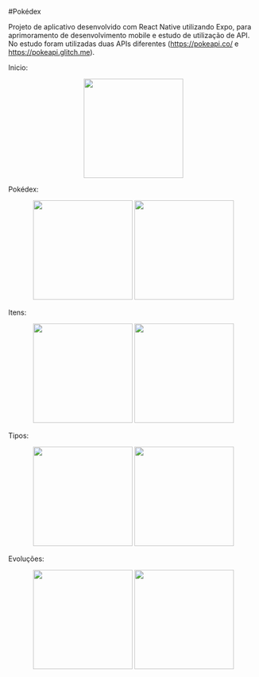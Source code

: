 #Pokédex

Projeto de aplicativo desenvolvido com React Native utilizando Expo, para aprimoramento de desenvolvimento mobile e estudo de utilização de API. No estudo foram utilizadas duas APIs diferentes (https://pokeapi.co/ e https://pokeapi.glitch.me). 

Inicio:
<div align='center'>
<img src="https://user-images.githubusercontent.com/83521009/212213115-18534fda-4bb4-4b7e-b23d-a2235829253d.jpeg" width="200px" />
</div>

Pokédex:
<div align='center'>
<img src="https://user-images.githubusercontent.com/83521009/212220509-de7bac68-ea36-4080-99c9-782e27c5bc08.jpeg" width="200px" />
<img src="https://user-images.githubusercontent.com/83521009/212218464-078b1071-80de-4fbc-94e7-bac6e7c0c140.jpeg" width="200px" />
</div>

Itens: 
<div align='center'>
<img src="https://user-images.githubusercontent.com/83521009/212219708-e19fdf3b-940a-4c60-b4c4-a245898d9660.jpeg" width="200px" />
<img src="https://user-images.githubusercontent.com/83521009/212219605-5bd621bb-02c5-4e92-93a2-87c98feb220a.jpeg" width="200px" />
</div>

Tipos:
<div align='center'>
<img src="https://user-images.githubusercontent.com/83521009/212220624-253ec7ec-a3f0-49d4-8a01-98f2054afbe6.jpeg" width="200px" />
<img src="https://user-images.githubusercontent.com/83521009/212327442-4c786434-1d5b-4211-850f-5a8052b65b7f.jpeg" width="200px" />
</div>

Evoluções:
<div align='center'>
<img src="https://user-images.githubusercontent.com/83521009/212222818-bd761eb3-a9f9-48a9-89a4-321214ca4e3a.jpeg" width="200px" />
<img src="https://user-images.githubusercontent.com/83521009/212222827-6b429e71-7535-4b06-8327-ef5a68a5a39f.jpeg" width="200px" />
</div>
